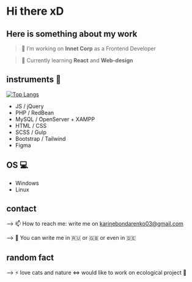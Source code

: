 # Hi there xD

## Here is something about my work

>🔭 I’m working on **Innet Corp** as a Frontend Developer

> 🌱 Currently learning **React** and **Web-design**


## instruments :construction:


<!-- [![Top Langs](https://github-readme-stats.vercel.app/api/top-langs/?username=LivingTribunal18&layout=compact)](https://github.com/anuraghazra/github-readme-stats)
 -->
 
 [![Top Langs](https://github-readme-stats.vercel.app/api/top-langs/?username=LivingTribunal18)](https://github.com/anuraghazra/github-readme-stats)

- JS / jQuery
- PHP / RedBean
- MySQL / OpenServer + XAMPP 
- HTML / CSS
- SCSS / Gulp
- Bootstrap / Tailwind
- Figma


## OS :computer:
- Windows
- Linux


## contact
--> 📫 How to reach me: write me on karinebondarenko03@gmail.com

--> :round_pushpin: You can write me in  :ru:  or  :gb:  or  even in  :de:


## random fact
--> ⚡ love cats and nature <=> would like to work on ecological project :evergreen_tree:

